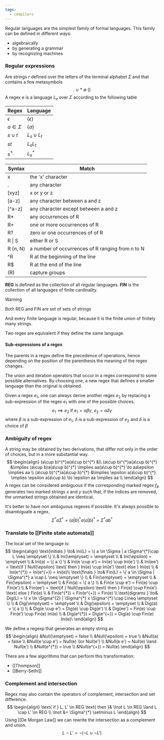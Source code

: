 ```yaml
---
tags:
  - compilers
---
```

Regular languages are the simplest family of formal languages. This family can be defined in different ways:
- algebraically
- by generating a grammar
- by recognizing machines
### Regular expressions

Are strings $r$ defined over the letters of the terminal alphabet $\Sigma$ and that contains a few metasymbols
$$
. \ \cup \ * \ \emptyset \ ()
$$
A regex e is a language $L_{e}$ over $\Sigma$ according to the following table

| Regex          | Language          |
| -------------- | ----------------- |
| $\epsilon$     | $\{ \epsilon \}$  |
| $a \in \Sigma$ | $\{ a \}$         |
| $s\cup t$      | $L_{s}\cup L_{t}$ |
| $st$           | $L_{s}L_{t}$      |
| $s^{*}$        | $L_{s}^{*}$       |

| Syntax | Match |
| - | - |
| x | the 'x' character |
| . | any character |
| [xyz] | x or y or z |
| [a-z] | any character between a and z |
| [\^a-z] | any character except between a and z |
| R* | any occurrences of R |
| R+ | one or more occurrences of R|
| R? | zero or one occurrences of of R|
| R \| S| either R or S|
|R {n, N} | a number of occurrences of R ranging from n to N|
|\^R | R at the beginning of the line|
| R$ | R at the end of the line|
| (R) | capture groups |

**REG** is defined as the collection of all regular languages.
**FIN** is the collection of all languages of finite cardinality.

>[!warning]
>Both REG and FIN are set of sets of strings

And every finite language is regular, because it is the finite union of finitely many strings.

Two regex are equivalent if they define the same language.
#### Sub-expressions of a regex

The parents in a regex define the precedence of operations, hence depending on the position of the parenthesis the meaning of the regex changes.

The union and iteration operators that occur in a regex correspond to some possible alternatives. By choosing one, a new regex that defines a smaller language than the original is obtained.

Given a regex $e_{1}$, one can always derive another regex $e_{2}$ by replacing a sub-expression of the regex $e_{1}$ with one of the possible choices. 
$$
e_{1} \implies e_{2} \text{ if } e_{1} = \alpha\beta\gamma, \ e_{2} = \alpha \delta \gamma
$$
where $\beta$ is a sub-expression of $e_{1}$, $\delta$ is a sub-expression of $e_{2}$ and $\delta$ is a choice of $\beta$

### Ambiguity of regex

A string may be obtained by two derivations, that differ not only in the order of choices, but in a more substantial way.
$$
\begin{align}
(a\cup b)^{*}a(a\cup b)^{*} &\\
(a\cup b)^{*}a(a\cup b)^{*} &\implies (a\cup b)a(a\cup b)^{*} \implies aa(a\cup b)^{*} \to aa\epsilon \implies aa \\
(a\cup b)^{*}a(a\cup b)^{*} &\implies \epsilon a(a\cup b)^{*} \implies \epsilon a(a\cup b) \to \epsilon aa \implies aa \\
\end{align}
$$
A regex can be considered ambiguous if the corresponding marked regex $f_{\#}$ generates two marked strings $x$ and $y$ such that, if the indices are removed, the unmarked strings obtained are identical.

It's better to have non ambiguous regexes if possible. It's always possible to disambiguate a regex.
$$
\Sigma^{*} a \Sigma^{*}= (a|b)^{*}a(a|b)^{*} = \Sigma^{*}ab^{*}
$$
### Translate to [[Finite state automata]]

The local set of the language is:
$$
\begin{align}
\text{initials } \to& Ini(L) = \{ a \in \Sigma | a \Sigma^{*}\cap L \neq \emptyset \} \\
& Ini(\emptyset) = \emptyset \\
& Ini(\epsilon) = \emptyset \\
& Ini(a) = \{ a \} \\
& Ini(e \cup e') = Ini(e) \cup Ini(e') \\
& Ini(ee') = \text{if } Null(\epsilon) \text{ then } Ini(e) \cup Ini(e') \text{ else } Ini(e) \\
& Ini(e^{*}) = Ini(e^{+}) = Ini(e)\\
\text{finals } \to& Fin(L) = \{ a \in \Sigma | \Sigma^{*} a \cap L \neq \emptyset \} \\
& Fin(\emptyset) = \emptyset \\
& Fin(\epsilon) = \emptyset \\
& Fin(a) = \{ a \} \\
& Fin(e \cup e') = Fin(e) \cup Fin(e') \\
& Fin(ee') = \text{if } Null(\epsilon) \text{ then } Fin(e) \cup Fin(e') \text{ else } Fin(e) \\
& Fin(e^{*}) = Fin(e^{+}) = Fin(e) \\
\text{digrams } \to& Dig(L) = \{ x \in \Sigma^{2} | \Sigma^{*} x \Sigma^{*} \cap L\neq \emptyset \} \\
& Dig(\emptyset) = \emptyset \\
& Dig(\epsilon) = \emptyset \\
& Dig(a) = \{ a \} \\
& Dig(e \cup e') = Dig(e) \cup Dig(e') \\
& Dig(ee') = Fin(e) \cup Fin(e') \cup Fin(e) Ini(e) \\
& Dig(e^{*}) = Dig(e^{+}) = Dig(e) \cup Fin(e) Ini(e)\
\end{align}
$$

We define a regexp that generates an empty string as 
$$
\begin{align}
&Null(\emptyset) = false \\
&Null(\epsilon) = true \\
&Null(a) = false \\
&Null(e \cup e') = Null(e) \lor Null(e') \\
&Null(e  e') = Null(e) \land Null(e') \\
&Null(e^{*}) = true \\
&Null(e^{+}) = Null(e)
\end{align}
$$

There are a few algorithms that can perform this transformation:
- [[Thompson]] 
- [[Berry-Sethi]]
### Complement and intersection

Regex may also contain the operators of complement, intersection and set difference.
$$
\begin{align}
\text{ if } L, L' \in REG \text{ then }& \lnot L \in REG \land L \cap L'  \in REG \\
\lnot &= \Sigma^{*} \setminus L
\end{align}
$$
Using [[De Morgan Law]] we can rewrite the intersection as a complement and union. 
$$
L \cap L' = \lnot(\lnot L\cup \lnot L')
$$